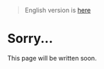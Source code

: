 > English version is [here](https://doc.poac.pm/en/appendix/glossary.html)

# Sorry...
This page will be written soon.
